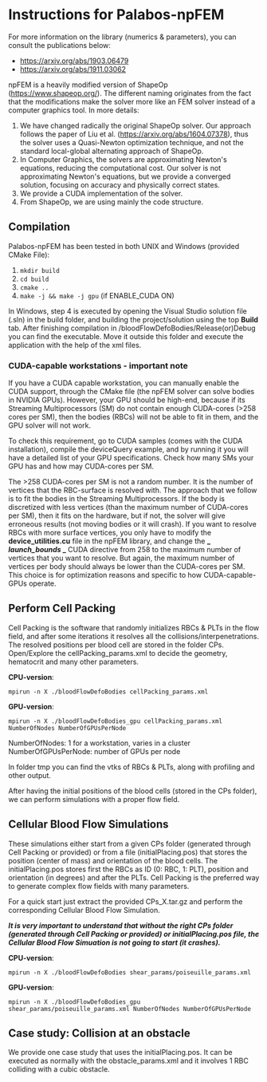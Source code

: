 # Instructions for Palabos-npFEM

For more information on the library (numerics & parameters), you can consult the publications below:

* https://arxiv.org/abs/1903.06479
* https://arxiv.org/abs/1911.03062

npFEM is a heavily modified version of ShapeOp (https://www.shapeop.org/). The different naming originates from the fact that the modifications make the solver more like an FEM solver instead of a computer graphics tool. In more details:

1. We have changed radically the original ShapeOp solver. Our approach follows the paper of Liu et al. (https://arxiv.org/abs/1604.07378), thus the solver uses a Quasi-Newton optimization technique, and not the standard local-global alternating approach of ShapeOp.
2. In Computer Graphics, the solvers are approximating Newton's equations, reducing the computational cost. Our solver is not approximating Newton's equations, but we provide a converged solution, focusing on accuracy and physically correct states.
3. We provide a CUDA implementation of the solver.
4. From ShapeOp, we are using mainly the code structure.

## Compilation

Palabos-npFEM has been tested in both UNIX and Windows (provided CMake File):

1. ```mkdir build```
2. ```cd build```
3. ```cmake ..```
4. ```make -j && make -j gpu``` (if ENABLE_CUDA ON)

In Windows, step 4 is executed by opening the Visual Studio solution file (.sln) in the build folder, and building the project/solution using the top **Build** tab. After finishing compilation in /bloodFlowDefoBodies/Release(or)Debug you can find the executable. Move it outside this folder and execute the application with the help of the xml files.

### CUDA-capable workstations - important note

If you have a CUDA capable workstation, you can manually enable the CUDA support, through the CMake file (the npFEM solver can solve bodies in NVIDIA GPUs). However, your GPU should be high-end, because if its Streaming Multiprocessors (SM) do not contain enough CUDA-cores (>258 cores per SM), then the bodies (RBCs) will not be able to fit in them, and the GPU solver will not work.

To check this requirement, go to CUDA samples (comes with the CUDA installation), compile the deviceQuery example, and by running it you will have a detailed list of your GPU specifications. Check how many SMs your GPU has and how may CUDA-cores per SM.

The >258 CUDA-cores per SM is not a random number. It is the number of vertices that the RBC-surface is resolved with. The approach that we follow is to fit the bodies in the Streaming Multiprocessors. If the body is discretized with less vertices (than the maximum number of CUDA-cores per SM), then it fits on the hardware, but if not, the solver will give erroneous results (not moving bodies or it will crash). If you want to resolve RBCs with more surface vertices, you only have to modify the **device_utilities.cu** file in the npFEM library, and change the **_ _launch_bounds_ _** CUDA directive from 258 to the maximum number of vertices that you want to resolve. But again, the maximum number of vertices per body should always be lower than the CUDA-cores per SM. This choice is for optimization reasons and specific to how CUDA-capable-GPUs operate.

## Perform Cell Packing

Cell Packing is the software that randomly initializes RBCs & PLTs in the flow field, and after some iterations it resolves all the collisions/interpenetrations. The resolved positions per blood cell are stored in the folder CPs. Open/Explore the cellPacking_params.xml to decide the geometry, hematocrit and many other parameters.

**CPU-version**:
```
mpirun -n X ./bloodFlowDefoBodies cellPacking_params.xml
```

**GPU-version**:
```
mpirun -n X ./bloodFlowDefoBodies_gpu cellPacking_params.xml NumberOfNodes NumberOfGPUsPerNode
```
NumberOfNodes: 1 for a workstation, varies in a cluster
NumberOfGPUsPerNode: number of GPUs per node

In folder tmp you can find the vtks of RBCs & PLTs, along with profiling and other output.

After having the initial positions of the blood cells (stored in the CPs folder), we can perform simulations with a proper flow field.

## Cellular Blood Flow Simulations

These simulations either start from a given CPs folder (generated through Cell Packing or provided) or from a file (initialPlacing.pos) that stores the position (center of mass) and orientation of the blood cells. The initialPlacing.pos stores first the RBCs as ID (0: RBC, 1: PLT), position and orientation (in degrees) and after the PLTs. Cell Packing is the preferred way to generate complex flow fields with many parameters.

For a quick start just extract the provided CPs_X.tar.gz and perform the corresponding Cellular Blood Flow Simulation.

***It is very important to understand that without the right CPs folder (generated through Cell Packing or provided) or initialPlacing.pos file, the Cellular Blood Flow Simuation is not going to start (it crashes).***

**CPU-version**:
```
mpirun -n X ./bloodFlowDefoBodies shear_params/poiseuille_params.xml
```

**GPU-version**:
```
mpirun -n X ./bloodFlowDefoBodies_gpu shear_params/poiseuille_params.xml NumberOfNodes NumberOfGPUsPerNode
```

## Case study: Collision at an obstacle

We provide one case study that uses the initialPlacing.pos. It can be executed as normally with the obstacle_params.xml and it involves 1 RBC colliding with a cubic obstacle.

